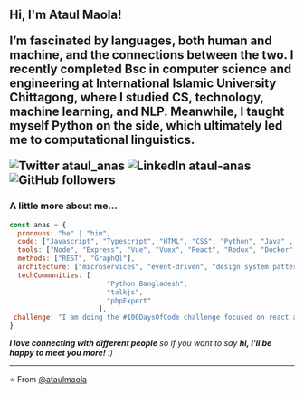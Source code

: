 <h2> Hi, I'm Ataul Maola! 
<p>
 I’m fascinated by languages, both human and machine, and the connections between the two.
 I recently completed Bsc in computer science and engineering at International Islamic University Chittagong,
 where I studied CS, technology, machine learning, and NLP. Meanwhile, I taught myself Python on the side, 
 which ultimately led me to computational linguistics.
</em></p>

<p>
<img alt="Twitter ataul_anas" src="https://img.shields.io/twitter/follow/ataul_anas?label=%3A%20%20ataul%20anas&style=social">
<img alt="LinkedIn ataul-anas" src="https://img.shields.io/badge/ataulanas-blue?style=flat&logo=linkedin&labelColor=blue&link=https://www.linkedin.com/in/ataul-anas/">
<img alt="GitHub followers" src="https://img.shields.io/github/followers/ataulmaola?label=Ataul%20Maola&style=social">
</p>


###  A little more about me...  

```javascript
const anas = {
  pronouns: "he" | "him",
  code: ["Javascript", "Typescript", "HTML", "CSS", "Python", "Java" , "NoSQL", "SQL"],
  tools: ["Node", "Express", "Vue", "Vuex", "React", "Redux", "Docker", "MongoDB", "Mongoose"],
  methods: ["REST", "GraphQl"],
  architecture: ["microservices", "event-driven", "design system pattern"],
  techCommunities: [
                        "Python Bangladesh",
                        "talkjs",
                        "phpExpert"
                      ],
 challenge: "I am doing the #100DaysOfCode challenge focused on react and typescript"
}
```

 <em><b>I love connecting with different people</b> so if you want to say <b>hi, I'll be happy to meet you more!</b> :)</em>

---

⭐️ From [@ataulmaola](https://github.com/ataulmaola)
